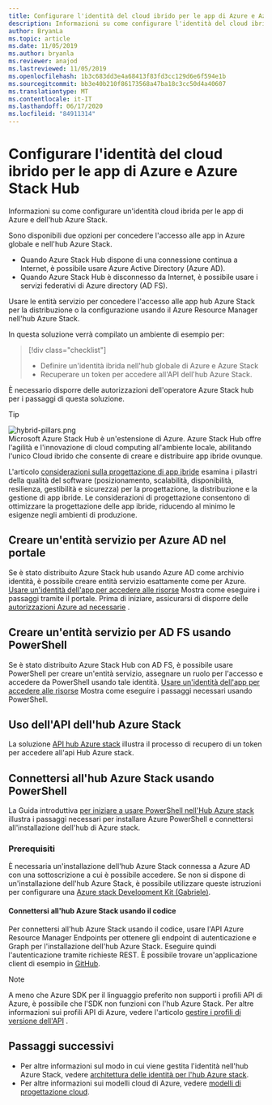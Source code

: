 ```yaml
---
title: Configurare l'identità del cloud ibrido per le app di Azure e Azure Stack Hub
description: Informazioni su come configurare l'identità del cloud ibrido per Azure e le app hub Azure Stack.
author: BryanLa
ms.topic: article
ms.date: 11/05/2019
ms.author: bryanla
ms.reviewer: anajod
ms.lastreviewed: 11/05/2019
ms.openlocfilehash: 1b3c683dd3e4a68413f83fd3cc129d6e6f594e1b
ms.sourcegitcommit: bb3e40b210f86173568a47ba18c3cc50d4a40607
ms.translationtype: MT
ms.contentlocale: it-IT
ms.lasthandoff: 06/17/2020
ms.locfileid: "84911314"
---
```

# <a name="configure-hybrid-cloud-identity-for-azure-and-azure-stack-hub-apps"></a>Configurare l'identità del cloud ibrido per le app di Azure e Azure Stack Hub

Informazioni su come configurare un'identità cloud ibrida per le app di Azure e dell'hub Azure Stack.

Sono disponibili due opzioni per concedere l'accesso alle app in Azure globale e nell'hub Azure Stack.

 * Quando Azure Stack Hub dispone di una connessione continua a Internet, è possibile usare Azure Active Directory (Azure AD).
 * Quando Azure Stack Hub è disconnesso da Internet, è possibile usare i servizi federativi di Azure directory (AD FS).

Usare le entità servizio per concedere l'accesso alle app hub Azure Stack per la distribuzione o la configurazione usando il Azure Resource Manager nell'hub Azure Stack.

In questa soluzione verrà compilato un ambiente di esempio per:

> [!div class="checklist"]
> - Definire un'identità ibrida nell'hub globale di Azure e Azure Stack
> - Recuperare un token per accedere all'API dell'hub Azure Stack.

È necessario disporre delle autorizzazioni dell'operatore Azure Stack hub per i passaggi di questa soluzione.

> [!Tip]  
> ![hybrid-pillars.png](./media/solution-deployment-guide-cross-cloud-scaling/hybrid-pillars.png)  
> Microsoft Azure Stack Hub è un'estensione di Azure. Azure Stack Hub offre l'agilità e l'innovazione di cloud computing all'ambiente locale, abilitando l'unico Cloud ibrido che consente di creare e distribuire app ibride ovunque.  
> 
> L'articolo [considerazioni sulla progettazione di app ibride](overview-app-design-considerations.md) esamina i pilastri della qualità del software (posizionamento, scalabilità, disponibilità, resilienza, gestibilità e sicurezza) per la progettazione, la distribuzione e la gestione di app ibride. Le considerazioni di progettazione consentono di ottimizzare la progettazione delle app ibride, riducendo al minimo le esigenze negli ambienti di produzione.

## <a name="create-a-service-principal-for-azure-ad-in-the-portal"></a>Creare un'entità servizio per Azure AD nel portale

Se è stato distribuito Azure Stack hub usando Azure AD come archivio identità, è possibile creare entità servizio esattamente come per Azure. [Usare un'identità dell'app per accedere alle risorse](/azure-stack/operator/azure-stack-create-service-principals.md#manage-an-azure-ad-app-identity) Mostra come eseguire i passaggi tramite il portale. Prima di iniziare, assicurarsi di disporre delle [autorizzazioni Azure ad necessarie](/azure/azure-resource-manager/resource-group-create-service-principal-portal#required-permissions) .

## <a name="create-a-service-principal-for-ad-fs-using-powershell"></a>Creare un'entità servizio per AD FS usando PowerShell

Se è stato distribuito Azure Stack Hub con AD FS, è possibile usare PowerShell per creare un'entità servizio, assegnare un ruolo per l'accesso e accedere da PowerShell usando tale identità. [Usare un'identità dell'app per accedere alle risorse](/azure-stack/operator/azure-stack-create-service-principals.md#manage-an-ad-fs-app-identity) Mostra come eseguire i passaggi necessari usando PowerShell.

## <a name="using-the-azure-stack-hub-api"></a>Uso dell'API dell'hub Azure Stack

La soluzione [API hub Azure stack](/azure-stack/user/azure-stack-rest-api-use.md) illustra il processo di recupero di un token per accedere all'api Hub Azure stack.

## <a name="connect-to-azure-stack-hub-using-powershell"></a>Connettersi all'hub Azure Stack usando PowerShell

La Guida introduttiva [per iniziare a usare PowerShell nell'Hub Azure stack](/azure-stack/operator/azure-stack-powershell-install.md) illustra i passaggi necessari per installare Azure PowerShell e connettersi all'installazione dell'hub di Azure stack.

### <a name="prerequisites"></a>Prerequisiti

È necessaria un'installazione dell'hub Azure Stack connessa a Azure AD con una sottoscrizione a cui è possibile accedere. Se non si dispone di un'installazione dell'hub Azure Stack, è possibile utilizzare queste istruzioni per configurare una [Azure stack Development Kit (Gabriele)](/azure-stack/asdk/asdk-install.md).

#### <a name="connect-to-azure-stack-hub-using-code"></a>Connettersi all'hub Azure Stack usando il codice

Per connettersi all'hub Azure Stack usando il codice, usare l'API Azure Resource Manager Endpoints per ottenere gli endpoint di autenticazione e Graph per l'installazione dell'hub Azure Stack. Eseguire quindi l'autenticazione tramite richieste REST. È possibile trovare un'applicazione client di esempio in [GitHub](https://github.com/shriramnat/HybridARMApplication).

>[!Note]
>A meno che Azure SDK per il linguaggio preferito non supporti i profili API di Azure, è possibile che l'SDK non funzioni con l'hub Azure Stack. Per altre informazioni sui profili API di Azure, vedere l'articolo [gestire i profili di versione dell'API](/azure-stack/user/azure-stack-version-profiles.md) .

## <a name="next-steps"></a>Passaggi successivi

- Per altre informazioni sul modo in cui viene gestita l'identità nell'hub Azure Stack, vedere [architettura delle identità per l'hub Azure stack](/azure-stack/operator/azure-stack-identity-architecture.md).
- Per altre informazioni sui modelli cloud di Azure, vedere [modelli di progettazione cloud](https://docs.microsoft.com/azure/architecture/patterns).
